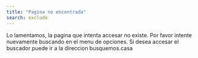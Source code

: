 ```yaml
---
title: "Pagina no encontrada"
search: exclude
---  
```


Lo lamentamos, la pagina que intenta accesar no existe. Por favor intente nuevamente buscando en el menu de opciones.
Si desea accesar el buscador puede ir a la direccion busquemos.casa


